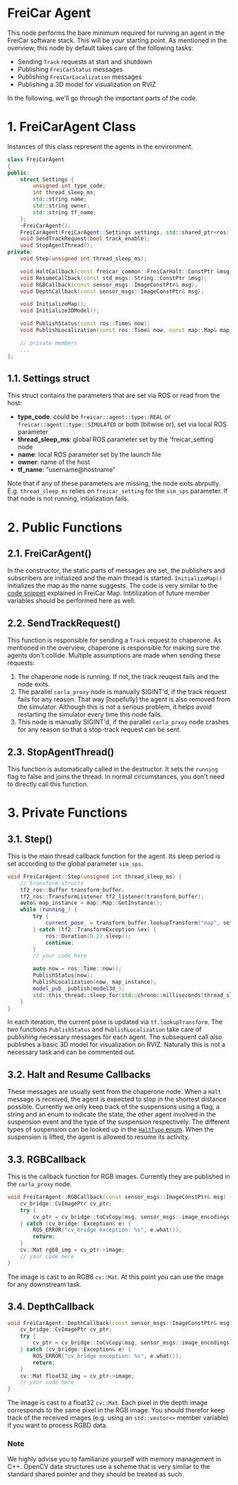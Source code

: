 # FreiCar Agent
This node performs the bare minimum required for running an agent in the FreiCar software stack. This will be your starting point.
As mentioned in the overview, this node by default takes care of the following tasks:

- Sending `Track` requests at start and shutdown
- Publishing `FreiCarStatus` messages
- Publishing `FreiCarLocalization` messages
- Publishing a 3D model for visualization on RVIZ

In the following, we'll go through the important parts of the code.


# 1. FreiCarAgent Class
Instances of this class represent the agents in the environment.
```cpp
class FreiCarAgent
{
public:
	struct Settings {
		unsigned int type_code;
		int thread_sleep_ms;
		std::string name;
		std::string owner;
		std::string tf_name;
	};
	~FreiCarAgent();
	FreiCarAgent(FreiCarAgent::Settings settings, std::shared_ptr<ros::NodeHandle> nh);
	void SendTrackRequest(bool track_enable);
	void StopAgentThread();
private:
	void Step(unsigned int thread_sleep_ms);

    void HaltCallback(const freicar_common::FreiCarHalt::ConstPtr &msg);
    void ResumeCallback(const std_msgs::String::ConstPtr &msg);
	void RGBCallback(const sensor_msgs::ImageConstPtr& msg);
	void DepthCallback(const sensor_msgs::ImageConstPtr& msg);

	void InitializeMap();
	void Initialize3DModel();

    void PublishStatus(const ros::Time& now);
	void PublishLocalization(const ros::Time& now, const map::Map& map_instance);

	// private members
    ...
};

```
## 1.1. Settings struct
This struct contains the parameters that are set via ROS or read from the host:

- **type_code**: could be `freicar::agent::type::REAL` or `freicar::agent::type::SIMULATED` or both (bitwise or), set via local ROS parameter
- **thread_sleep_ms**: global ROS parameter set by the 'freicar_setting` node
- **name**: local ROS parameter set by the launch file
- **owner**: name of the host
- **tf_name**: "username@hostname"

Note that if any of these parameters are missing, the node exits abrputly. E.g. `thread_sleep_ms` relies on `freicar_setting` for the `sim_sps` parameter. If that node is not running, intialization fails.

# 2. Public Functions
## 2.1. FreiCarAgent()
In the constructor, the static parts of messages are set, the publishers and subscribers are initialized and the main thread is started. `InitializeMap()` initializes the map as the name suggests. The code is very similar to the [code snippet](https://freicar-docs.readthedocs.io/nodes/freicar_map/#61-intializing-the-map) explained in FreiCar Map. Intitilization of future member variables should be performed here as well.
## 2.2. SendTrackRequest()
This function is responsible for sending a `Track` request to chaperone. As mentioned in the overview, chaperone is responsible for making sure the agents don't collide. Multiple assumptions are made when sending these requests:

1. The chaperone node is running. If not, the track reuqest fails and the node exits.
2. The parallel `carla_proxy` node is manually SIGINT'd, if the track request fails for any reason. That way [hopefully] the agent is also removed from the simulator. Although this is not a serious problem, it helps avoid restarting the simulator every time this node fails.
3. This node is manually SIGINT'd, if the parallel `carla_prxoy` node crashes for any reason so that a stop-track request can be sent.

## 2.3. StopAgentThread()
This function is automatically called in the destructor. It sets the `running` flag to false and joins the thread. In normal circumstances, you don't need to directly call this function.

# 3. Private Functions
## 3.1. Step()
This is the main thread callback function for the agent. Its sleep period is set according to the global parameter `sim_sps`.
```cpp
void FreiCarAgent::Step(unsigned int thread_sleep_ms) {
	// transform structs
	tf2_ros::Buffer transform_buffer;
	tf2_ros::TransformListener tf2_listener(transform_buffer);
	auto& map_instance = map::Map::GetInstance();
	while (running_) {
		try {
			current_pose_ = transform_buffer.lookupTransform("map", settings_.tf_name, ros::Time(0));
		} catch (tf2::TransformException &ex) {
			ros::Duration(0.2).sleep();
			continue;
		}
        // your code here

		auto now = ros::Time::now();
		PublishStatus(now);
		PublishLocalization(now, map_instance);
		model_pub_.publish(model3d_);
		std::this_thread::sleep_for(std::chrono::milliseconds(thread_sleep_ms));
	}
}
```
In each iteration, the current pose is updated via `tf.lookupTransform`. The two functions `PublishStatus` and `PublishLocalization` take care of publishing necessary messages for each agent. The subsequent call also publishes a basic 3D model for visualization on RVIZ. Naturally this is not a necessary task and can be commented out.

## 3.2. Halt and Resume Callbacks
These messages are usually sent from the chaperone node. When a `Halt` message is received, the agent is expected to stop in the shortest distance possible. Currently we only keep track of the suspensions using a flag, a string and an enum to indicate the state, the other agent involved in the suspension event and the type of the suspension respectively. The different types of suspension can be looked up in the [`HaltType` enum](https://aisgit.informatik.uni-freiburg.de/vertensj/freicar_base/-/blob/master/freicar_common/include/freicar_common/shared/halt_type.h#L10). When the suspension is lifted, the agent is allowed to resume its activity.

## 3.3. RGBCallback
This is the callback function for RGB images. Currently they are published in the `carla_proxy` node.
```cpp
void FreiCarAgent::RGBCallback(const sensor_msgs::ImageConstPtr& msg) {
	cv_bridge::CvImagePtr cv_ptr;
    try {
        cv_ptr = cv_bridge::toCvCopy(msg, sensor_msgs::image_encodings::RGB8);
    } catch (cv_bridge::Exception& e) {
        ROS_ERROR("cv_bridge exception: %s", e.what());
        return;
    }
    cv::Mat rgb8_img = cv_ptr->image;
	// your code here
}
```
The image is cast to an RGB8 `cv::Mat`. At this point you can use the image for any downstream task.

## 3.4. DepthCallback
```cpp
void FreiCarAgent::DepthCallback(const sensor_msgs::ImageConstPtr& msg) {
	cv_bridge::CvImagePtr cv_ptr;
    try {
        cv_ptr = cv_bridge::toCvCopy(msg, sensor_msgs::image_encodings::TYPE_32FC1);
    } catch (cv_bridge::Exception& e) {
        ROS_ERROR("cv_bridge exception: %s", e.what());
        return;
    }
    cv::Mat float32_img = cv_ptr->image;
	// your code here
}
```
The image is cast to a float32 `cv::Mat`. Each pixel in the depth image corresponds to the same pixel in the RGB image. You should therefor keep track of the received images (e.g. using an `std::vector<>` member variable) if you want to process RGBD data.

### Note
We highly advise you to familiarize yourself with memory management in C++. OpenCV data structures use a scheme that is very similar to the standard shared pointer and they should be treated as such.
